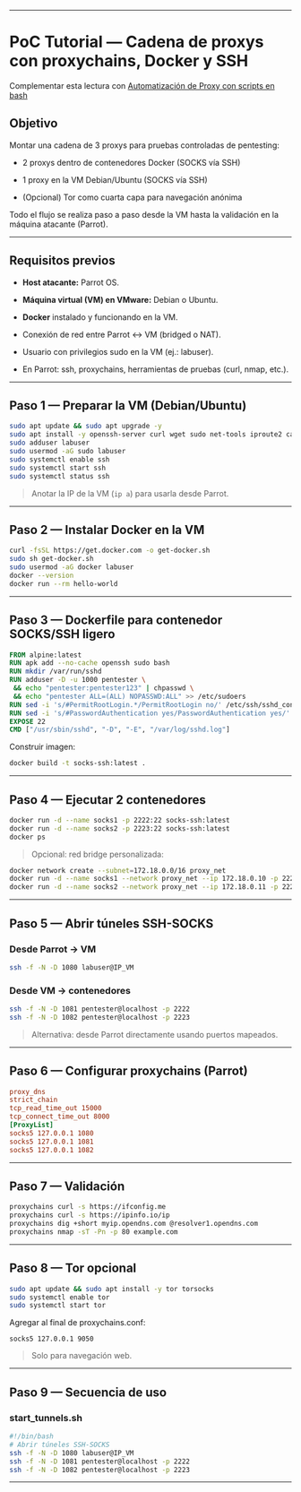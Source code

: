 
---

# PoC Tutorial — Cadena de proxys con proxychains, Docker y SSH 

Complementar esta lectura con [Automatización de Proxy con scripts en bash](Automatización%20de%20Proxy%20con%20scripts%20en%20bash.md)

## Objetivo

Montar una cadena de 3 proxys para pruebas controladas de pentesting:

- 2 proxys dentro de contenedores Docker (SOCKS vía SSH)
    
- 1 proxy en la VM Debian/Ubuntu (SOCKS vía SSH)
    
- (Opcional) Tor como cuarta capa para navegación anónima
    

Todo el flujo se realiza paso a paso desde la VM hasta la validación en la máquina atacante (Parrot).

---

## Requisitos previos

- **Host atacante:** Parrot OS.
    
- **Máquina virtual (VM) en VMware:** Debian o Ubuntu.
    
- **Docker** instalado y funcionando en la VM.
    
- Conexión de red entre Parrot ↔ VM (bridged o NAT).
    
- Usuario con privilegios sudo en la VM (ej.: labuser).
    
- En Parrot: ssh, proxychains, herramientas de pruebas (curl, nmap, etc.).
    

---

## Paso 1 — Preparar la VM (Debian/Ubuntu)

```bash
sudo apt update && sudo apt upgrade -y
sudo apt install -y openssh-server curl wget sudo net-tools iproute2 ca-certificates gnupg lsb-release
sudo adduser labuser
sudo usermod -aG sudo labuser
sudo systemctl enable ssh
sudo systemctl start ssh
sudo systemctl status ssh
```

> Anotar la IP de la VM (`ip a`) para usarla desde Parrot.

---

## Paso 2 — Instalar Docker en la VM

```bash
curl -fsSL https://get.docker.com -o get-docker.sh
sudo sh get-docker.sh
sudo usermod -aG docker labuser
docker --version
docker run --rm hello-world
```

---

## Paso 3 — Dockerfile para contenedor SOCKS/SSH ligero

```Dockerfile
FROM alpine:latest
RUN apk add --no-cache openssh sudo bash
RUN mkdir /var/run/sshd
RUN adduser -D -u 1000 pentester \
 && echo "pentester:pentester123" | chpasswd \
 && echo "pentester ALL=(ALL) NOPASSWD:ALL" >> /etc/sudoers
RUN sed -i 's/#PermitRootLogin.*/PermitRootLogin no/' /etc/ssh/sshd_config || true
RUN sed -i 's/#PasswordAuthentication yes/PasswordAuthentication yes/' /etc/ssh/sshd_config || true
EXPOSE 22
CMD ["/usr/sbin/sshd", "-D", "-E", "/var/log/sshd.log"]
```

Construir imagen:

```bash
docker build -t socks-ssh:latest .
```

---

## Paso 4 — Ejecutar 2 contenedores

```bash
docker run -d --name socks1 -p 2222:22 socks-ssh:latest
docker run -d --name socks2 -p 2223:22 socks-ssh:latest
docker ps
```

> Opcional: red bridge personalizada:

```bash
docker network create --subnet=172.18.0.0/16 proxy_net
docker run -d --name socks1 --network proxy_net --ip 172.18.0.10 -p 2222:22 socks-ssh:latest
docker run -d --name socks2 --network proxy_net --ip 172.18.0.11 -p 2223:22 socks-ssh:latest
```

---

## Paso 5 — Abrir túneles SSH-SOCKS

### Desde Parrot → VM

```bash
ssh -f -N -D 1080 labuser@IP_VM
```

### Desde VM → contenedores

```bash
ssh -f -N -D 1081 pentester@localhost -p 2222
ssh -f -N -D 1082 pentester@localhost -p 2223
```

> Alternativa: desde Parrot directamente usando puertos mapeados.

---

## Paso 6 — Configurar proxychains (Parrot)

```ini
proxy_dns
strict_chain
tcp_read_time_out 15000
tcp_connect_time_out 8000
[ProxyList]
socks5 127.0.0.1 1080
socks5 127.0.0.1 1081
socks5 127.0.0.1 1082
```

---

## Paso 7 — Validación

```bash
proxychains curl -s https://ifconfig.me
proxychains curl -s https://ipinfo.io/ip
proxychains dig +short myip.opendns.com @resolver1.opendns.com
proxychains nmap -sT -Pn -p 80 example.com
```

---

## Paso 8 — Tor opcional

```bash
sudo apt update && sudo apt install -y tor torsocks
sudo systemctl enable tor
sudo systemctl start tor
```

Agregar al final de proxychains.conf:

```
socks5 127.0.0.1 9050
```

> Solo para navegación web.

---

## Paso 9 — Secuencia de uso

### start_tunnels.sh

```bash
#!/bin/bash
# Abrir túneles SSH-SOCKS
ssh -f -N -D 1080 labuser@IP_VM
ssh -f -N -D 1081 pentester@localhost -p 2222
ssh -f -N -D 1082 pentester@localhost -p 2223
```

---

